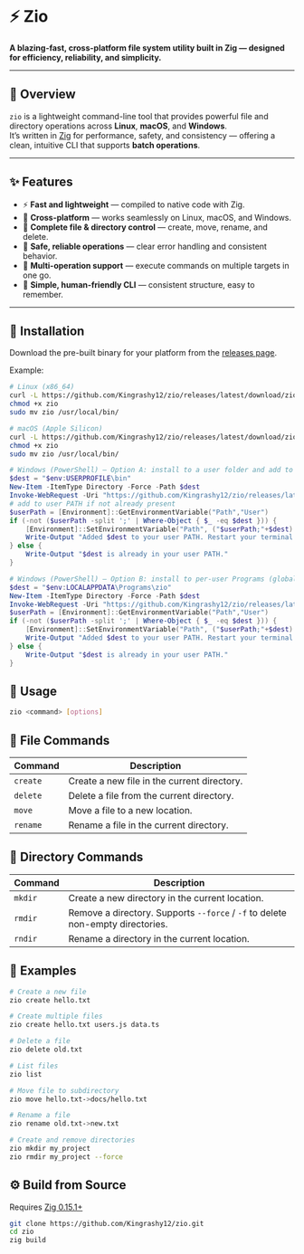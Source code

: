 # ⚡ Zio

**A blazing-fast, cross-platform file system utility built in Zig — designed for efficiency, reliability, and simplicity.**

---

## 🚀 Overview

`zio` is a lightweight command-line tool that provides powerful file and directory operations across **Linux**, **macOS**, and **Windows**.  
It’s written in [Zig](https://ziglang.org/) for performance, safety, and consistency — offering a clean, intuitive CLI that supports **batch operations**.

---

## ✨ Features

- ⚡ **Fast and lightweight** — compiled to native code with Zig.
- 🧱 **Cross-platform** — works seamlessly on Linux, macOS, and Windows.
- 📁 **Complete file & directory control** — create, move, rename, and delete.
- 🧹 **Safe, reliable operations** — clear error handling and consistent behavior.
- 🧰 **Multi-operation support** — execute commands on multiple targets in one go.
- 💬 **Simple, human-friendly CLI** — consistent structure, easy to remember.

---

## 🧩 Installation

Download the pre-built binary for your platform from the [releases page](https://github.com/Kingrashy12/zio/releases).

Example:

```bash
# Linux (x86_64)
curl -L https://github.com/Kingrashy12/zio/releases/latest/download/zio-x86_64-linux -o zio
chmod +x zio
sudo mv zio /usr/local/bin/
```

```bash
# macOS (Apple Silicon)
curl -L https://github.com/Kingrashy12/zio/releases/latest/download/zio-aarch64-macos -o zio
chmod +x zio
sudo mv zio /usr/local/bin/
```

```powershell
# Windows (PowerShell) — Option A: install to a user folder and add to your user PATH (no admin)
$dest = "$env:USERPROFILE\bin"
New-Item -ItemType Directory -Force -Path $dest
Invoke-WebRequest -Uri "https://github.com/Kingrashy12/zio/releases/latest/download/zio-x86_64-windows.exe" -OutFile "$dest\zio.exe"
# add to user PATH if not already present
$userPath = [Environment]::GetEnvironmentVariable("Path","User")
if (-not ($userPath -split ';' | Where-Object { $_ -eq $dest })) {
    [Environment]::SetEnvironmentVariable("Path", ("$userPath;"+$dest).Trim(';'), "User")
    Write-Output "Added $dest to your user PATH. Restart your terminal to apply."
} else {
    Write-Output "$dest is already in your user PATH."
}

# Windows (PowerShell) — Option B: install to per-user Programs (global appdata) and add to PATH (no admin)
$dest = "$env:LOCALAPPDATA\Programs\zio"
New-Item -ItemType Directory -Force -Path $dest
Invoke-WebRequest -Uri "https://github.com/Kingrashy12/zio/releases/latest/download/zio-x86_64-windows.exe" -OutFile "$dest\zio.exe"
$userPath = [Environment]::GetEnvironmentVariable("Path","User")
if (-not ($userPath -split ';' | Where-Object { $_ -eq $dest })) {
    [Environment]::SetEnvironmentVariable("Path", ("$userPath;"+$dest).Trim(';'), "User")
    Write-Output "Added $dest to your user PATH. Restart your terminal to apply."
} else {
    Write-Output "$dest is already in your user PATH."
}
```

## 🧠 Usage

```bash
zio <command> [options]
```

## 📄 File Commands

| Command  | Description                                 |
| -------- | ------------------------------------------- |
| `create` | Create a new file in the current directory. |
| `delete` | Delete a file from the current directory.   |
| `move`   | Move a file to a new location.              |
| `rename` | Rename a file in the current directory.     |

## 📁 Directory Commands

| Command | Description                                                                    |
| ------- | ------------------------------------------------------------------------------ |
| `mkdir` | Create a new directory in the current location.                                |
| `rmdir` | Remove a directory. Supports `--force` / `-f` to delete non-empty directories. |
| `rndir` | Rename a directory in the current location.                                    |

## 🧪 Examples

```bash
# Create a new file
zio create hello.txt

# Create multiple files
zio create hello.txt users.js data.ts

# Delete a file
zio delete old.txt

# List files
zio list

# Move file to subdirectory
zio move hello.txt->docs/hello.txt

# Rename a file
zio rename old.txt->new.txt

# Create and remove directories
zio mkdir my_project
zio rmdir my_project --force
```

## ⚙️ Build from Source

Requires [Zig 0.15.1+](https://ziglang.org)

```bash
git clone https://github.com/Kingrashy12/zio.git
cd zio
zig build
```
